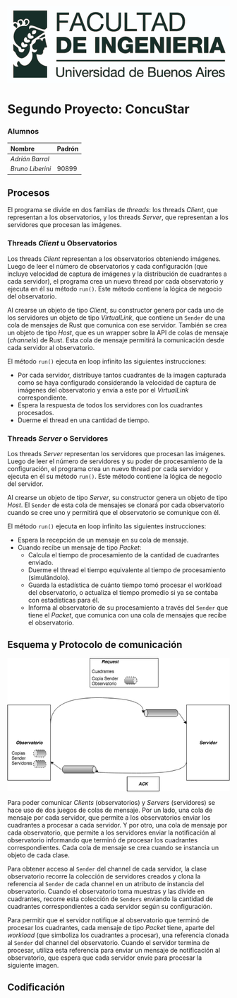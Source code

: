![](images/banner_fiuba.png)
# Segundo Proyecto: ConcuStar

### Alumnos

|**Nombre**|**Padrón**|
|:---|:---|
|*Adrián Barral*||
|*Bruno Liberini*|90899|

## Procesos

El programa se divide en dos familias de *threads*: los threads *Client*, que representan a los observatorios, y los threads *Server*, que representan a los servidores que procesan las imágenes.

### Threads *Client* u Observatorios

Los threads *Client* representan a los observatorios obteniendo imágenes. Luego de leer el número de observatorios y cada configuración (que incluye velocidad de captura de imágenes y la distribución de cuadrantes a cada servidor), el programa crea un nuevo thread por cada observatorio y ejecuta en él su método `run()`. Este método contiene la lógica de negocio del observatorio.

Al crearse un objeto de tipo *Client*, su constructor genera por cada uno de los servidores un objeto de tipo *VirtualLink*, que contiene un `Sender` de una cola de mensajes de Rust que comunica con ese servidor. También se crea un objeto de tipo *Host*, que es un wrapper sobre la API de colas de mensaje (*channels*) de Rust. Esta cola de mensaje permitirá la comunicación desde cada servidor al observatorio.

El método `run()` ejecuta en loop infinito las siguientes instrucciones:

* Por cada servidor, distribuye tantos cuadrantes de la imagen capturada como se haya configurado considerando la velocidad de captura de imágenes del observatorio y envía a este por el *VirtualLink* correspondiente.
* Espera la respuesta de todos los servidores con los cuadrantes procesados.
* Duerme el thread en una cantidad de tiempo.

### Threads *Server* o Servidores

Los threads *Server* representan los servidores que procesan las imágenes. Luego de leer el número de servidores y su poder de procesamiento de la configuración, el programa crea un nuevo thread por cada servidor y ejecuta en él su método `run()`. Este método contiene la lógica de negocio del servidor.

Al crearse un objeto de tipo *Server*, su constructor genera un objeto de tipo *Host*. El `Sender` de esta cola de mensajes se clonará por cada observatorio cuando se cree uno y permitirá que el observatorio se comunique con él.

El método `run()` ejecuta en loop infinito las siguientes instrucciones:

* Espera la recepción de un mensaje en su cola de mensaje.
* Cuando recibe un mensaje de tipo *Packet*:
  * Calcula el tiempo de procesamiento de la cantidad de cuadrantes enviado.
  * Duerme el thread el tiempo equivalente al tiempo de procesamiento (simulándolo).
  * Guarda la estadística de cuánto tiempo tomó procesar el workload del observatorio, o actualiza el tiempo promedio si ya se contaba con estadísticas para él.
  * Informa al observatorio de su procesamiento a través del `Sender` que tiene el *Packet*, que comunica con una cola de mensajes que recibe el observatorio.

## Esquema y Protocolo de comunicación

![](images/comunicacion.png)

Para poder comunicar *Clients* (observatorios) y *Servers* (servidores) se hace uso de dos juegos de colas de mensaje. Por un lado, una cola de mensaje por cada servidor, que permite a los observatorios enviar los cuadrantes a procesar a cada servidor. Y por otro, una cola de mensaje por cada observatorio, que permite a los servidores enviar la notificación al observatorio informando que terminó de procesar los cuadrantes correspondientes. Cada cola de mensaje se crea cuando se instancia un objeto de cada clase.

Para obtener acceso al `Sender` del channel de cada servidor, la clase observatorio recorre la colección de servidores creados y clona la referencia al `Sender` de cada channel en un atributo de instancia del observatorio. Cuando el observatorio toma muestras y las divide en cuadrantes, recorre esta colección de `Senders` enviando la cantidad de cuadrantes correspondientes a cada servidor según su configuración.

Para permitir que el servidor notifique al observatorio que terminó de procesar los cuadrantes, cada mensaje de tipo *Packet* tiene, aparte del *workload* (que simboliza los cuadrantes a procesar), una referencia clonada al `Sender` del channel del observatorio. Cuando el servidor termina de procesar, utiliza esta referencia para enviar un mensaje de notificación al observatorio, que espera que cada servidor envíe para procesar la siguiente imagen.

## Codificación

